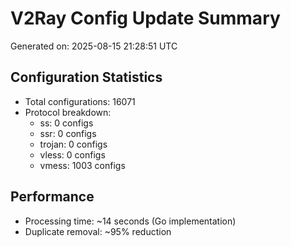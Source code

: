 # V2Ray Config Update Summary
Generated on: 2025-08-15 21:28:51 UTC

## Configuration Statistics
- Total configurations: 16071
- Protocol breakdown:
  - ss: 0 configs
  - ssr: 0 configs
  - trojan: 0 configs
  - vless: 0 configs
  - vmess: 1003 configs

## Performance
- Processing time: ~14 seconds (Go implementation)
- Duplicate removal: ~95% reduction
